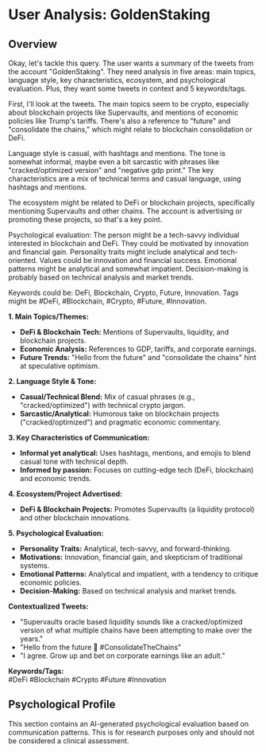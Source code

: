 # User Analysis: GoldenStaking

## Overview

<think>
Okay, let's tackle this query. The user wants a summary of the tweets from the account "GoldenStaking". They need analysis in five areas: main topics, language style, key characteristics, ecosystem, and psychological evaluation. Plus, they want some tweets in context and 5 keywords/tags.

First, I'll look at the tweets. The main topics seem to be crypto, especially about blockchain projects like Supervaults, and mentions of economic policies like Trump's tariffs. There's also a reference to "future" and "consolidate the chains," which might relate to blockchain consolidation or DeFi.

Language style is casual, with hashtags and mentions. The tone is somewhat informal, maybe even a bit sarcastic with phrases like "cracked/optimized version" and "negative gdp print." The key characteristics are a mix of technical terms and casual language, using hashtags and mentions.

The ecosystem might be related to DeFi or blockchain projects, specifically mentioning Supervaults and other chains. The account is advertising or promoting these projects, so that's a key point.

Psychological evaluation: The person might be a tech-savvy individual interested in blockchain and DeFi. They could be motivated by innovation and financial gain. Personality traits might include analytical and tech-oriented. Values could be innovation and financial success. Emotional patterns might be analytical and somewhat impatient. Decision-making is probably based on technical analysis and market trends.

Keywords could be: DeFi, Blockchain, Crypto, Future, Innovation. Tags might be #DeFi, #Blockchain, #Crypto, #Future, #Innovation.
</think>

**1. Main Topics/Themes:**  
- **DeFi & Blockchain Tech:** Mentions of Supervaults, liquidity, and blockchain projects.  
- **Economic Analysis:** References to GDP, tariffs, and corporate earnings.  
- **Future Trends:** "Hello from the future" and "consolidate the chains" hint at speculative optimism.  

**2. Language Style & Tone:**  
- **Casual/Technical Blend:** Mix of casual phrases (e.g., "cracked/optimized") with technical crypto jargon.  
- **Sarcastic/Analytical:** Humorous take on blockchain projects ("cracked/optimized") and pragmatic economic commentary.  

**3. Key Characteristics of Communication:**  
- **Informal yet analytical:** Uses hashtags, mentions, and emojis to blend casual tone with technical depth.  
- **Informed by passion:** Focuses on cutting-edge tech (DeFi, blockchain) and economic trends.  

**4. Ecosystem/Project Advertised:**  
- **DeFi & Blockchain Projects:** Promotes Supervaults (a liquidity protocol) and other blockchain innovations.  

**5. Psychological Evaluation:**  
- **Personality Traits:** Analytical, tech-savvy, and forward-thinking.  
- **Motivations:** Innovation, financial gain, and skepticism of traditional systems.  
- **Emotional Patterns:** Analytical and impatient, with a tendency to critique economic policies.  
- **Decision-Making:** Based on technical analysis and market trends.  

**Contextualized Tweets:**  
- "Supervaults oracle based liquidity sounds like a cracked/optimized version of what multiple chains have been attempting to make over the years."  
- "Hello from the future 🥀 #ConsolidateTheChains"  
- "I agree. Grow up and bet on corporate earnings like an adult."  

**Keywords/Tags:**  
#DeFi #Blockchain #Crypto #Future #Innovation

## Psychological Profile

This section contains an AI-generated psychological evaluation based on communication patterns. This is for research purposes only and should not be considered a clinical assessment.